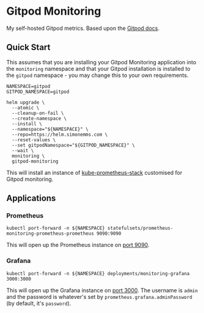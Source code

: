 # Gitpod Monitoring

My self-hosted Gitpod metrics. Based upon the [Gitpod docs](https://www.gitpod.io/docs/self-hosted/latest/monitoring).

## Quick Start

This assumes that you are installing your Gitpod Monitoring application into the `monitoring` namespace and that your Gitpod installation is installed to the `gitpod` namespace - you may change this to your own requirements.

```shell
NAMESPACE=gitpod
GITPOD_NAMESPACE=gitpod

helm upgrade \
  --atomic \
  --cleanup-on-fail \
  --create-namespace \
  --install \
  --namespace="${NAMESPACE}" \
  --repo=https://helm.simonemms.com \
  --reset-values \
  --set gitpodNamespace="${GITPOD_NAMESPACE}" \
  --wait \
  monitoring \
  gitpod-monitoring
```

This will install an instance of [kube-prometheus-stack](https://github.com/prometheus-community/helm-charts/tree/main/charts/kube-prometheus-stack) customised for Gitpod monitoring.

## Applications

### Prometheus

```shell
kubectl port-forward -n ${NAMESPACE} statefulsets/prometheus-monitoring-prometheus-prometheus 9090:9090
```

This will open up the Prometheus instance on [port 9090](http://localhost:9090).

### Grafana

```shell
kubectl port-forward -n ${NAMESPACE} deployments/monitoring-grafana 3000:3000
```

This will open up the Grafana instance on [port 3000](http://localhost:3000). The username is `admin` and the password is whatever's set by `prometheus.grafana.adminPassword` (by default, it's `password`).
